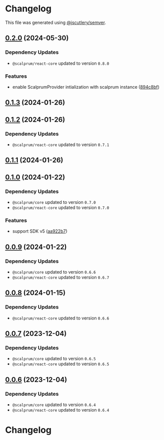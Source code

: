 # Changelog

This file was generated using [@jscutlery/semver](https://github.com/jscutlery/semver).

## [0.2.0](https://github.com/scalprum/scaffolding/compare/@scalprum/react-test-utils-0.1.3...@scalprum/react-test-utils-0.2.0) (2024-05-30)

### Dependency Updates

* `@scalprum/react-core` updated to version `0.8.0`

### Features

* enable ScalprumProvider intialization with scalprum instance ([894c8bf](https://github.com/scalprum/scaffolding/commit/894c8bf3d9f32a3f2236d8f1fac86a557cd09639))

## [0.1.3](https://github.com/scalprum/scaffolding/compare/@scalprum/react-test-utils-0.1.2...@scalprum/react-test-utils-0.1.3) (2024-01-26)

## [0.1.2](https://github.com/scalprum/scaffolding/compare/@scalprum/react-test-utils-0.1.1...@scalprum/react-test-utils-0.1.2) (2024-01-26)

### Dependency Updates

* `@scalprum/react-core` updated to version `0.7.1`
## [0.1.1](https://github.com/scalprum/scaffolding/compare/@scalprum/react-test-utils-0.1.0...@scalprum/react-test-utils-0.1.1) (2024-01-26)

## [0.1.0](https://github.com/scalprum/scaffolding/compare/@scalprum/react-test-utils-0.0.9...@scalprum/react-test-utils-0.1.0) (2024-01-22)

### Dependency Updates

* `@scalprum/core` updated to version `0.7.0`
* `@scalprum/react-core` updated to version `0.7.0`

### Features

* support SDK v5 ([aa922b7](https://github.com/scalprum/scaffolding/commit/aa922b710d50c2ae5058a4b11a623c93ce89edcf))

## [0.0.9](https://github.com/scalprum/scaffolding/compare/@scalprum/react-test-utils-0.0.8...@scalprum/react-test-utils-0.0.9) (2024-01-22)

### Dependency Updates

* `@scalprum/core` updated to version `0.6.6`
* `@scalprum/react-core` updated to version `0.6.7`
## [0.0.8](https://github.com/scalprum/scaffolding/compare/@scalprum/react-test-utils-0.0.7...@scalprum/react-test-utils-0.0.8) (2024-01-15)

### Dependency Updates

* `@scalprum/react-core` updated to version `0.6.6`
## [0.0.7](https://github.com/scalprum/scaffolding/compare/@scalprum/react-test-utils-0.0.6...@scalprum/react-test-utils-0.0.7) (2023-12-04)

### Dependency Updates

* `@scalprum/core` updated to version `0.6.5`
* `@scalprum/react-core` updated to version `0.6.5`
## [0.0.6](https://github.com/scalprum/scaffolding/compare/@scalprum/react-test-utils-0.0.5...@scalprum/react-test-utils-0.0.6) (2023-12-04)

### Dependency Updates

* `@scalprum/core` updated to version `0.6.4`
* `@scalprum/react-core` updated to version `0.6.4`
# Changelog
